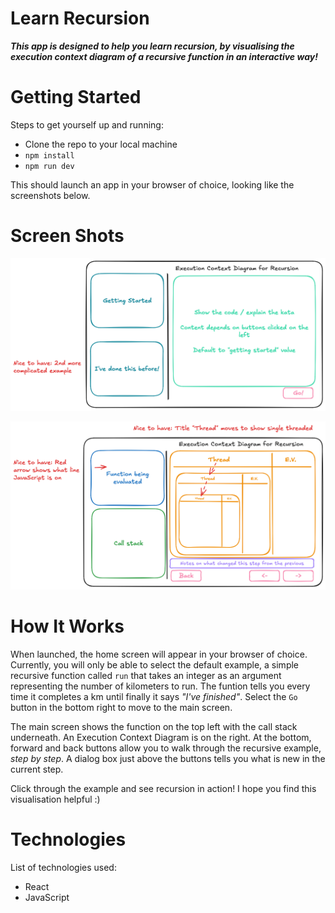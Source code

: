 # Learn Recursion

**_This app is designed to help you learn recursion, by visualising the execution context diagram of a recursive function in an interactive way!_**

# Getting Started

Steps to get yourself up and running:

- Clone the repo to your local machine
- `npm install`
- `npm run dev`

This should launch an app in your browser of choice, looking like the screenshots below.

# Screen Shots

![Home Screen - contains 2 buttons to select difficulty of the example and an area to explain the kata][home-screen]

![Main Screen - shows the code being evaluated, the call stack, and a demonstration of a recursive execution context diagram][main-screen]

# How It Works

When launched, the home screen will appear in your browser of choice. Currently, you will only be able to select the default example, a simple recursive function called `run` that takes an integer as an argument representing the number of kilometers to run. The funtion tells you every time it completes a km until finally it says _"I've finished"_. Select the `Go` button in the bottom right to move to the main screen.

The main screen shows the function on the top left with the call stack underneath. An Execution Context Diagram is on the right. At the bottom, forward and back buttons allow you to walk through the recursive example, _step by step_. A dialog box just above the buttons tells you what is new in the current step.

Click through the example and see recursion in action! I hope you find this visualisation helpful :)

# Technologies

List of technologies used:

- React
- JavaScript

[home-screen]: ./Plan/images/Home%20Screen%20Plan.png
[main-screen]: ./Plan/images/Main%20Screen%20Plan.png
